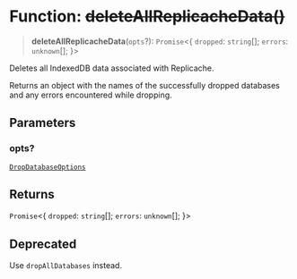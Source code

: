 # Function: ~~deleteAllReplicacheData()~~

> **deleteAllReplicacheData**(`opts`?): `Promise`\<\{ `dropped`: `string`[]; `errors`: `unknown`[]; \}\>

Deletes all IndexedDB data associated with Replicache.

Returns an object with the names of the successfully dropped databases
and any errors encountered while dropping.

## Parameters

### opts?

[`DropDatabaseOptions`](../type-aliases/DropDatabaseOptions.md)

## Returns

`Promise`\<\{ `dropped`: `string`[]; `errors`: `unknown`[]; \}\>

## Deprecated

Use `dropAllDatabases` instead.
